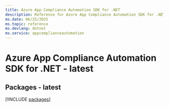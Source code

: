 ```yaml
---
title: Azure App Compliance Automation SDK for .NET
description: Reference for Azure App Compliance Automation SDK for .NET
ms.date: 06/25/2025
ms.topic: reference
ms.devlang: dotnet
ms.service: appcomplianceautomation
---
```

# Azure App Compliance Automation SDK for .NET - latest
## Packages - latest
[!INCLUDE [packages](app-compliance-automation-index.md)]
